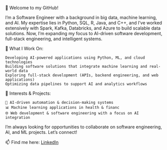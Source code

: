 👋 Welcome to my GitHub!

I’m a Software Engineer with a background in big data, machine learning, and AI. My expertise lies in Python, SQL, R, Java, and C++, and I’ve worked extensively with Spark, Kafka, Databricks, and Azure to build scalable data solutions. Now, I’m expanding my focus to AI-driven software development, full-stack engineering, and intelligent systems.

🔹 What I Work On:

    Developing AI-powered applications using Python, ML, and cloud technologies
    Building software solutions that integrate machine learning and real-world data
    Exploring full-stack development (APIs, backend engineering, and web applications)
    Optimizing data pipelines to support AI and analytics workflows

🔹 Interests & Projects:

    🚀 AI-driven automation & decision-making systems
    📊 Machine learning applications in health & financ
    🌐 Web development & software engineering with a focus on AI integration

I’m always looking for opportunities to collaborate on software engineering, AI, and ML projects. Let’s connect!

📫 Find me here: [LinkedIn](https://www.linkedin.com/in/bridgetbangert)
